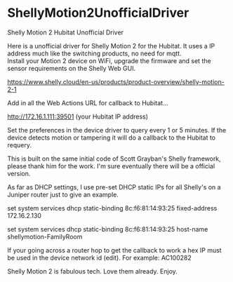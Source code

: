 # ShellyMotion2UnofficialDriver
Shelly Motion 2 Hubitat Unofficial Driver

Here is a unofficial driver for Shelly Motion 2 for the Hubitat.  It uses a IP address much like the switching products, no need for mqtt.   
Install your Motion 2 device on WiFi, upgrade the firmware and set the sensor requirements on the Shelly Web GUI.

https://www.shelly.cloud/en-us/products/product-overview/shelly-motion-2-1

Add in all the Web Actions URL for callback to Hubitat...

http://172.16.1.111:39501   (your Hubitat IP address)

Set the preferences in the device driver to query every 1 or 5 minutes.   If the device detects motion or tampering it will do a callback to the Hubitat to requery.

This is built on the same initial code of Scott Grayban's Shelly framework, please thank him for the work.   I'm sure eventually there will be a official version.

As far as DHCP settings, I use pre-set DHCP static IPs for all Shelly's on a Juniper router just to give an example.

set system services dhcp static-binding 8c:f6:81:14:93:25 fixed-address 172.16.2.130

set system services dhcp static-binding 8c:f6:81:14:93:25 host-name shellymotion-FamilyRoom

If your going across a router hop to get the callback to work a hex IP must be used in the device network id (edit). For example: AC100282

Shelly Motion 2 is fabulous tech.  Love them already.  Enjoy.
